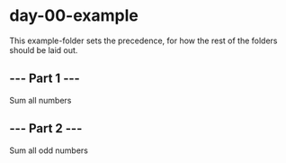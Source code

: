 # day-00-example

This example-folder sets the precedence, for how the rest of the folders should be laid out.

## --- Part 1 ---

Sum all numbers

## --- Part 2 ---

Sum all odd numbers


